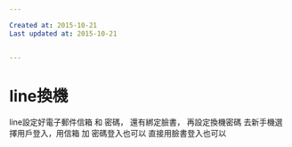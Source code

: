 ```yaml
---

Created at: 2015-10-21
Last updated at: 2015-10-21


---
```


# line換機


line設定好電子郵件信箱 和 密碼， 還有綁定臉書， 再設定換機密碼
去新手機選擇用戶登入，用信箱 加 密碼登入也可以
直接用臉書登入也可以

